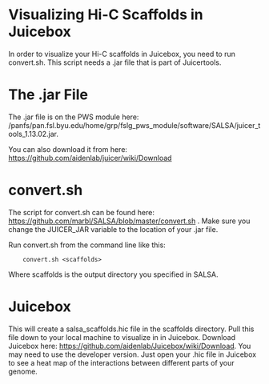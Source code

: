 # Visualizing Hi-C Scaffolds in Juicebox

In order to visualize your Hi-C scaffolds in Juicebox, you need to run convert.sh. This script needs a .jar file that is part of Juicertools.  

# The .jar File

The .jar file is on the PWS module here: /panfs/pan.fsl.byu.edu/home/grp/fslg_pws_module/software/SALSA/juicer_tools_1.13.02.jar. 

You can also download it from here: https://github.com/aidenlab/juicer/wiki/Download

# convert.sh

The script for convert.sh can be found here: https://github.com/marbl/SALSA/blob/master/convert.sh . Make sure you change the JUICER_JAR variable to the location of your .jar file.

Run convert.sh from the command line like this:

        convert.sh <scaffolds>
        
Where scaffolds is the output directory you specified in SALSA.
       
# Juicebox

This will create a salsa_scaffolds.hic file in the scaffolds directory. Pull this file down to your local machine to visualize in in Juicebox. Download Juicebox here: https://github.com/aidenlab/Juicebox/wiki/Download.  You may need to use the developer version.  Just open your .hic file in Juicebox to see a heat map of the interactions between different parts of your genome.

